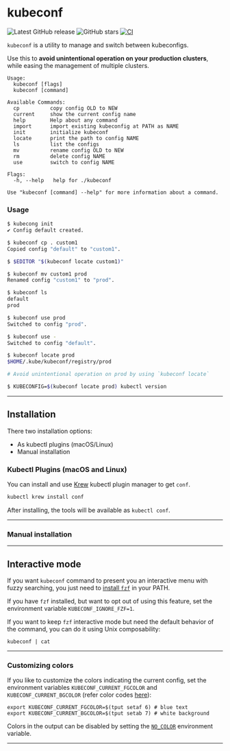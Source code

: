 # kubeconf

![Latest GitHub release](https://img.shields.io/github/release/mumoshu/kubeconf.svg)
![GitHub stars](https://img.shields.io/github/stars/mumoshu/kubeconf.svg?label=github%20stars)
[![CI](https://github.com/mumoshu/kubeconf/workflows/Test/badge.svg)](https://github.com/mumoshu/kubeconfactions?query=workflow%3A"Test")

`kubeconf` is a utility to manage and switch between kubeconfigs.

Use this to **avoid unintentional operation on your production clusters**, while easing the management of multiple clusters.

```
Usage:
  kubeconf [flags]
  kubeconf [command]

Available Commands:
  cp          copy config OLD to NEW
  current     show the current config name
  help        Help about any command
  import      import existing kubeconfig at PATH as NAME
  init        initialize kubeconf
  locate      print the path to config NAME
  ls          list the configs
  mv          rename config OLD to NEW
  rm          delete config NAME
  use         switch to config NAME

Flags:
  -h, --help   help for ./kubeconf

Use "kubeconf [command] --help" for more information about a command.
```

### Usage

```sh
$ kubecong init
✔ Config default created.

$ kubeconf cp . custom1
Copied config "default" to "custom1".

$ $EDITOR "$(kubeconf locate custom1)"

$ kubeconf mv custom1 prod
Renamed config "custom1" to "prod".

$ kubeconf ls
default
prod

$ kubeconf use prod
Switched to config "prod".

$ kubeconf use -
Switched to config "default".

$ kubeconf locate prod
$HOME/.kube/kubeconf/registry/prod

# Avoid unintentional operation on prod by using `kubeconf locate`

$ KUBECONFIG=$(kubeconf locate prod) kubectl version
```

-----

## Installation

There two installation options:

- As kubectl plugins (macOS/Linux)
- Manual installation

### Kubectl Plugins (macOS and Linux)

You can install and use [Krew](https://github.com/kubernetes-sigs/krew/) kubectl
plugin manager to get `conf`.

```sh
kubectl krew install conf
```

After installing, the tools will be available as `kubectl conf`.

-----

### Manual installation

----

## Interactive mode

If you want `kubeconf` command to present you an interactive menu
with fuzzy searching, you just need to [install
`fzf`](https://github.com/junegunn/fzf) in your PATH.

If you have `fzf` installed, but want to opt out of using this feature, set the environment variable `KUBECONF_IGNORE_FZF=1`.

If you want to keep `fzf` interactive mode but need the default behavior of the command, you can do it using Unix composability:
```
kubeconf | cat
```


-----

### Customizing colors

If you like to customize the colors indicating the current config, set the environment variables `KUBECONF_CURRENT_FGCOLOR` and `KUBECONF_CURRENT_BGCOLOR` (refer color codes [here](https://linux.101hacks.com/ps1-examples/prompt-color-using-tput/)):

```
export KUBECONF_CURRENT_FGCOLOR=$(tput setaf 6) # blue text
export KUBECONF_CURRENT_BGCOLOR=$(tput setab 7) # white background
```

Colors in the output can be disabled by setting the
[`NO_COLOR`](http://no-color.org/) environment variable.

-----
